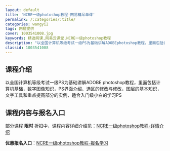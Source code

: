 ```yaml
---
layout: default
title: 'NCRE一级photoshop教程-网易精品单课'
permalink: /:categories/:title/
categories: wangyi2
tags: 网易提供
cover: 1003541008.jpg
keywords: 精选网课,网易云课堂,NCRE一级photoshop教程
description: "以全国计算机等级考试一级PS为基础讲解ADOBEphotoshop教程，里面包括计算机基础，数字图像知识，PS界面介绍、选区的修改与修改，图层的基本知识，文字工具和重点提高部分的实例，适合入"
classid: 1003541008
---
```


## 课程介绍

以全国计算机等级考试一级PS为基础讲解ADOBE photoshop教程，里面包括计算机基础，数字图像知识，PS界面介绍、选区的修改与修改，图层的基本知识，文字工具和重点提高部分的实例，适合入门级小白的学习PS

## 课程内容与报名入口

部分课程 **限时** 折扣中，课程内容详细介绍见：[NCRE一级photoshop教程-详情介绍](https://study.163.com/course/introduction/1003541008.htm?share=1&shareId=1025206652&utm_campaign=share&utm_medium=iphoneShare&utm_source=&utm_u=1025206652)

**优惠报名入口**：[NCRE一级photoshop教程-报名学习](https://study.163.com/course/introduction/1003541008.htm?share=1&shareId=1025206652&utm_campaign=share&utm_medium=iphoneShare&utm_source=&utm_u=1025206652)

